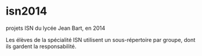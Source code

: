 isn2014
=======

projets ISN du lycée Jean Bart, en 2014

Les élèves de la spécialité ISN utilisent un sous-répertoire par groupe, dont ils gardent la responsabilité.

